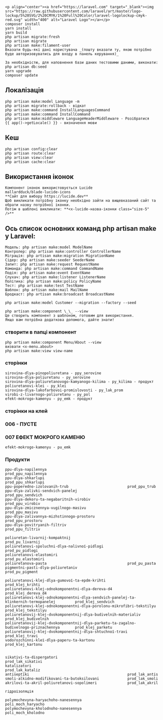     <p align="center"><a href="https://laravel.com" target="_blank"><img src="https://raw.githubusercontent.com/laravel/art/master/logo-lockup/5%20SVG/2%20CMYK/1%20Full%20Color/laravel-logolockup-cmyk-red.svg" width="400" alt="Laravel Logo"></a></p>
    composer install  
    yarn install  
    yarn build
    php artisan migrate:fresh
    php artisan migrate  
    php artisan make:filament-user  
    Вказати будь-які дані користувача _(пошту вказати ту, якою потрібно буде авторизовуватись для входу в панель керування)_
    
    За необхідністю, для наповнення бази даних тестовими даними, виконати:  
    php artisan db:seed
    yarn upgrade
    composer update

## Локалізація
    php artisan make:model Language -m
    php artisan migrate:rollback - відкат
    php artisan make:command InstallLanguagesCommand
    php artisan make:command InstallCommand
    php artisan make:middleware LanguageHeaderMiddleware - Розібратися
    {{ app()->getLocale() }} - визначення мови


## Кеш
    php artisan config:clear
    php artisan route:clear
    php artisan view:clear
    php artisan cache:clear

## Використання іконок

    Компонент іконок використовується Lucide
    mallardduck/blade-lucide-icons
    **Сайт для вибору https://lucide.dev**
    Щоб викликати потрібну іконку необхідно зайти на вищевказаний сайт та обрати назву потрібної іконки.
    Потім в шаблоні викликати: **<x-lucide-назва-іконки class="size-5" />**

## Ось список основних команд php artisan make у Laravel:

    Модель: php artisan make:model ModelName
    Контролер: php artisan make:controller ControllerName
    Міграція: php artisan make:migration MigrationName
    Сідер: php artisan make:seeder SeederName
    Запит: php artisan make:request RequestName
    Команда: php artisan make:command CommandName
    Подія: php artisan make:event EventName
    Слухач: php artisan make:listener ListenerName
    Політика: php artisan make:policy PolicyName
    Тест: php artisan make:test TestName
    Шаблон: php artisan make:mail MailName
    Бродкаст: php artisan make:broadcast BroadcastName

    php artisan make:model Customer --migration --factory --seed
    
    php artisan make:component \_\_ --view
    Це створить компонент з шаблоном, готовим для використання.
    Якщо вам потрібна додаткова допомога, дайте знати!

### створити в папці компонент

    php artisan make:component Menu/About --view
    визвати <x-menu.about>
    php artisan make:view view-name

### сторінки

    sirovina-dlya-pinopoliuretana - ppy_serovine
    sirovina-dlya-poliuretanu - py_serovine
    sirovina-dlya-poliuretanovogo-kamyanogo-kilima - py_kilima - продукт
    poliuretanovi-klei - py_klei
    sirovina-dlya-lakofarbovoi-promislovosti - py_lak_prom
    virobi-z-livarnogo-poliuretanu - py_pol
    efekt-mokrogo-kamenyu - py_emk - продукт

### сторінки на клей

### 006 - ПУСТЕ

### 007 ЕФЕКТ МОКРОГО КАМЕНЮ

    efekt-mokrogo-kamenyu - pu_emk

### Продукти

    ppu-dlya-napilennya                                     prod_ppu_napilennya
    ppu-dlya-shkarlupi                                      prod_ppu_shkarlupi
    ppu-poperedno-izolovanih-trub                           prod_ppu_trub
    ppu-dlya-zalivki-sendvich-panelej                       prod_ppu_sendvich
    ppu-dlya-dekoru-ta-negabaritnih-virobiv                 prod_ppu_virobiv
    ppu-dlya-zmicznennya-vugilnogo-masivu                   prod_ppu_masivu
    ppu-dlya-zalivannya-mizhstinnogo-prostoru               prod_ppu_prostoru
    ppu-dlya-povitryanih-filtriv                            prod_ppu_filtriv

    poliuretan-livarnij-kompaktnij                          prod_pu_livarnij
    poliuretanovi-spoluchni-dlya-nalivnoї-pidlogi           prod_pu_pidlogi
    poliuretanovi-elastomiri                                prod_pu_elastomiri
    poliuretanova-pasta                                     prod_pu_pasta
    pigmentni-pasti-dlya-poliuretaniv                       prod_pu_pigment

    poliuretanovi-klej-dlya-gumovoї-ta-epdm-krihti                                              prod_klej_krihti
    poliuretanovi-klej-odnokomponentni-dlya-dereva-d4                                           prod_klej_dereva_d4
    poliuretanovi-klej-odnokomponentni-dlya-sendvich-panelej-ta-klinkernih-termopanelej         prod_klej_sendvich
    poliuretanovi-klej-odnokomponentni-dlya-porolonu-mikrofibri-tekstilyu                       prod_klej_tekstilyu
    poliuretanovij-klej-dvokomponentnij-dlya-budivelnih-materialiv                              prod_klej_budivelnih
    poliuretanovij-klej-dvokomponentnij-dlya-parketu-ta-zagalno-budivelnogo-priznachennya       prod_klej_parketu
    poliuretanovij-klej-dvokomponentnij-dlya-shtuchnoї-travi                                    prod_klej_travi
    vodorozchinni-kleї-dlya-paperu-ta-kartonu                                                   prod_klej_kartonu


    sikativi-ta-dispergatori                                prod_lak_sikativi
    katalizatori                                            prod_lak_kataliz
    antiseptiki                                             prod_lak_antis
    smoli-alkidno-modifikovani-ta-butoksilovani             prod_lak_smoli
    akrilovi-ta-akril-poliuretanovi-sopolimeri              prod_lak_akril

    гідроізоляція

    polymochevyna-haryachoho-nanesennya                     poli_moch_haryacho
    polymochevyna-kholodnoho-nanesennya                     poli_moch_kholodno





